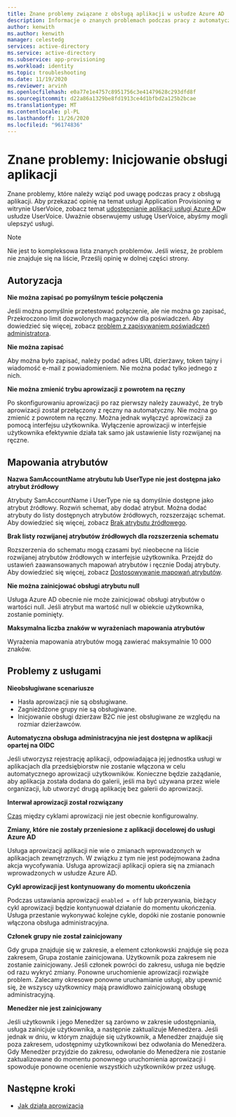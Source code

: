 ```yaml
---
title: Znane problemy związane z obsługą aplikacji w usłudze Azure AD
description: Informacje o znanych problemach podczas pracy z automatyczną obsługą aplikacji w usłudze Azure AD.
author: kenwith
ms.author: kenwith
manager: celestedg
services: active-directory
ms.service: active-directory
ms.subservice: app-provisioning
ms.workload: identity
ms.topic: troubleshooting
ms.date: 11/19/2020
ms.reviewer: arvinh
ms.openlocfilehash: e0a77e1e4757c8951756c3e41479628c293dfd8f
ms.sourcegitcommit: d22a86a1329be8fd1913ce4d1bfbd2a125b2bcae
ms.translationtype: MT
ms.contentlocale: pl-PL
ms.lasthandoff: 11/26/2020
ms.locfileid: "96174836"
---
```

# <a name="known-issues-application-provisioning"></a>Znane problemy: Inicjowanie obsługi aplikacji
Znane problemy, które należy wziąć pod uwagę podczas pracy z obsługą aplikacji. Aby przekazać opinię na temat usługi Application Provisioning w witrynie UserVoice, zobacz temat [udostępnianie aplikacji usługi Azure AD](https://aka.ms/appprovisioningfeaturerequest)w usłudze UserVoice. Uważnie obserwujemy usługę UserVoice, abyśmy mogli ulepszyć usługi. 

> [!NOTE]
> Nie jest to kompleksowa lista znanych problemów. Jeśli wiesz, że problem nie znajduje się na liście, Prześlij opinię w dolnej części strony.

## <a name="authorization"></a>Autoryzacja 

**Nie można zapisać po pomyślnym teście połączenia**

Jeśli można pomyślnie przetestować połączenie, ale nie można go zapisać, Przekroczono limit dozwolonych magazynów dla poświadczeń. Aby dowiedzieć się więcej, zobacz [problem z zapisywaniem poświadczeń administratora](./user-provisioning.md).

**Nie można zapisać**

Aby można było zapisać, należy podać adres URL dzierżawy, token tajny i wiadomość e-mail z powiadomieniem. Nie można podać tylko jednego z nich. 

**Nie można zmienić trybu aprowizacji z powrotem na ręczny**

Po skonfigurowaniu aprowizacji po raz pierwszy należy zauważyć, że tryb aprowizacji został przełączony z ręczny na automatyczny. Nie można go zmienić z powrotem na ręczny. Można jednak wyłączyć aprowizacji za pomocą interfejsu użytkownika. Wyłączenie aprowizacji w interfejsie użytkownika efektywnie działa tak samo jak ustawienie listy rozwijanej na ręczne.  


## <a name="attribute-mappings"></a>Mapowania atrybutów 

**Nazwa SamAccountName atrybutu lub UserType nie jest dostępna jako atrybut źródłowy**

Atrybuty SamAccountName i UserType nie są domyślnie dostępne jako atrybut źródłowy. Rozwiń schemat, aby dodać atrybut. Można dodać atrybuty do listy dostępnych atrybutów źródłowych, rozszerzając schemat. Aby dowiedzieć się więcej, zobacz [Brak atrybutu źródłowego](user-provisioning-sync-attributes-for-mapping.md). 

**Brak listy rozwijanej atrybutów źródłowych dla rozszerzenia schematu**

Rozszerzenia do schematu mogą czasami być nieobecne na liście rozwijanej atrybutów źródłowych w interfejsie użytkownika. Przejdź do ustawień zaawansowanych mapowań atrybutów i ręcznie Dodaj atrybuty. Aby dowiedzieć się więcej, zobacz [Dostosowywanie mapowań atrybutów](customize-application-attributes.md).

**Nie można zainicjować obsługi atrybutu null**

Usługa Azure AD obecnie nie może zainicjować obsługi atrybutów o wartości null. Jeśli atrybut ma wartość null w obiekcie użytkownika, zostanie pominięty. 

**Maksymalna liczba znaków w wyrażeniach mapowania atrybutów**

Wyrażenia mapowania atrybutów mogą zawierać maksymalnie 10 000 znaków. 


## <a name="service-issues"></a>Problemy z usługami 

**Nieobsługiwane scenariusze**

- Hasła aprowizacji nie są obsługiwane. 
- Zagnieżdżone grupy nie są obsługiwane. 
- Inicjowanie obsługi dzierżaw B2C nie jest obsługiwane ze względu na rozmiar dzierżawców. 

**Automatyczna obsługa administracyjna nie jest dostępna w aplikacji opartej na OIDC**

Jeśli utworzysz rejestrację aplikacji, odpowiadająca jej jednostka usługi w aplikacjach dla przedsiębiorstw nie zostanie włączona w celu automatycznego aprowizacji użytkowników. Konieczne będzie zażądanie, aby aplikacja została dodana do galerii, jeśli ma być używana przez wiele organizacji, lub utworzyć drugą aplikację bez galerii do aprowizacji. 

**Interwał aprowizacji został rozwiązany**

[Czas](./application-provisioning-when-will-provisioning-finish-specific-user.md#how-long-will-it-take-to-provision-users) między cyklami aprowizacji nie jest obecnie konfigurowalny. 

**Zmiany, które nie zostały przeniesione z aplikacji docelowej do usługi Azure AD**

Usługa aprowizacji aplikacji nie wie o zmianach wprowadzonych w aplikacjach zewnętrznych. W związku z tym nie jest podejmowana żadna akcja wycofywania. Usługa aprowizacji aplikacji opiera się na zmianach wprowadzonych w usłudze Azure AD. 

**Cykl aprowizacji jest kontynuowany do momentu ukończenia**

Podczas ustawiania aprowizacji `enabled = off` lub przerywania, bieżący cykl aprowizacji będzie kontynuował działanie do momentu ukończenia. Usługa przestanie wykonywać kolejne cykle, dopóki nie zostanie ponownie włączona obsługa administracyjna.

**Członek grupy nie został zainicjowany**

Gdy grupa znajduje się w zakresie, a element członkowski znajduje się poza zakresem, Grupa zostanie zainicjowana. Użytkownik poza zakresem nie zostanie zainicjowany. Jeśli członek powróci do zakresu, usługa nie będzie od razu wykryć zmiany. Ponowne uruchomienie aprowizacji rozwiąże problem. Zalecamy okresowe ponowne uruchamianie usługi, aby upewnić się, że wszyscy użytkownicy mają prawidłowo zainicjowaną obsługę administracyjną.  

**Menedżer nie jest zainicjowany**

Jeśli użytkownik i jego Menedżer są zarówno w zakresie udostępniania, usługa zainicjuje użytkownika, a następnie zaktualizuje Menedżera. Jeśli jednak w dniu, w którym znajduje się użytkownik, a Menedżer znajduje się poza zakresem, udostępnimy użytkownikowi bez odwołania do Menedżera. Gdy Menedżer przyjdzie do zakresu, odwołanie do Menedżera nie zostanie zaktualizowane do momentu ponownego uruchomienia aprowizacji i spowoduje ponowne ocenienie wszystkich użytkowników przez usługę. 

## <a name="next-steps"></a>Następne kroki
- [Jak działa aprowizacja](how-provisioning-works.md)